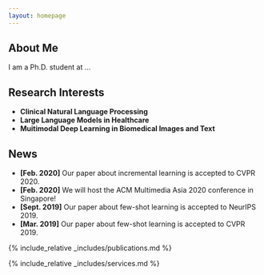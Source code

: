```yaml
---
layout: homepage
---
```


## About Me

I am a Ph.D. student at ...

## Research Interests

- **Clinical Natural Language Processing**
- **Large Language Models in Healthcare**
- **Muitimodal Deep Learning in Biomedical Images and Text**

## News

- **[Feb. 2020]** Our paper about incremental learning is accepted to CVPR 2020.
- **[Feb. 2020]** We will host the ACM Multimedia Asia 2020 conference in Singapore!
- **[Sept. 2019]** Our paper about few-shot learning is accepted to NeurIPS 2019.
- **[Mar. 2019]** Our paper about few-shot learning is accepted to CVPR 2019.

{% include_relative _includes/publications.md %}

{% include_relative _includes/services.md %}
